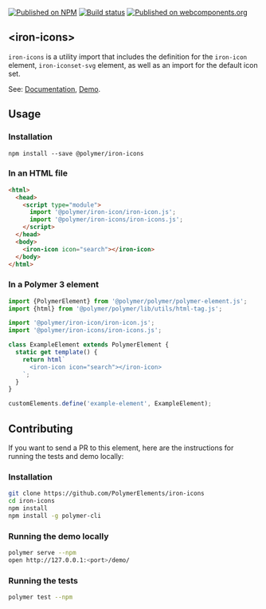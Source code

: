 [![Published on NPM](https://img.shields.io/npm/v/@polymer/iron-icons.svg)](https://www.npmjs.com/package/@polymer/iron-icons)
[![Build status](https://travis-ci.org/PolymerElements/iron-icons.svg?branch=master)](https://travis-ci.org/PolymerElements/iron-icons)
[![Published on webcomponents.org](https://img.shields.io/badge/webcomponents.org-published-blue.svg)](https://webcomponents.org/element/@polymer/iron-icons)

## &lt;iron-icons&gt;

`iron-icons` is a utility import that includes the definition for the
`iron-icon` element, `iron-iconset-svg` element, as well as an import for the
default icon set.

See: [Documentation](https://www.webcomponents.org/element/@polymer/iron-icons),
 [Demo](https://www.webcomponents.org/element/@polymer/iron-icons/demo/demo/index.html).

## Usage

### Installation

```
npm install --save @polymer/iron-icons
```

### In an HTML file

```html
<html>
  <head>
    <script type="module">
      import '@polymer/iron-icon/iron-icon.js';
      import '@polymer/iron-icons/iron-icons.js';
    </script>
  </head>
  <body>
    <iron-icon icon="search"></iron-icon>
  </body>
</html>
```

### In a Polymer 3 element

```js
import {PolymerElement} from '@polymer/polymer/polymer-element.js';
import {html} from '@polymer/polymer/lib/utils/html-tag.js';

import '@polymer/iron-icon/iron-icon.js';
import '@polymer/iron-icons/iron-icons.js';

class ExampleElement extends PolymerElement {
  static get template() {
    return html`
      <iron-icon icon="search"></iron-icon>
    `;
  }
}

customElements.define('example-element', ExampleElement);
```

## Contributing

If you want to send a PR to this element, here are the instructions for running
the tests and demo locally:

### Installation

```sh
git clone https://github.com/PolymerElements/iron-icons
cd iron-icons
npm install
npm install -g polymer-cli
```

### Running the demo locally

```sh
polymer serve --npm
open http://127.0.0.1:<port>/demo/
```

### Running the tests

```sh
polymer test --npm
```
